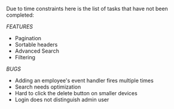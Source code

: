 Due to time constraints here is the list of tasks that have not been completed:

*FEATURES*
- Pagination
- Sortable headers
- Advanced Search
- Filtering

*BUGS*
- Adding an employee's event handler fires multiple times
- Search needs optimization
- Hard to click the delete button on smaller devices
- Login does not distinguish admin user
